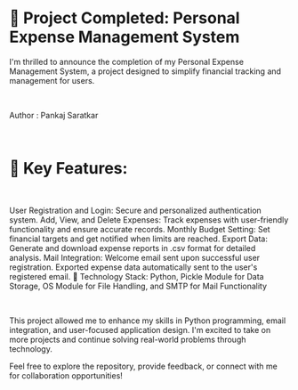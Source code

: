 # 🚀 Project Completed: Personal Expense Management System

<p>I'm thrilled to announce the completion of my Personal Expense Management System, a project designed to simplify financial tracking and management for users.</p>

<br>

<p>Author : Pankaj Saratkar </p>

<br>
<h1>🔑 Key Features:</h1>

<br>
<p>
User Registration and Login: Secure and personalized authentication system.
Add, View, and Delete Expenses: Track expenses with user-friendly functionality and ensure accurate records.
Monthly Budget Setting: Set financial targets and get notified when limits are reached.
Export Data: Generate and download expense reports in .csv format for detailed analysis.
Mail Integration:
Welcome email sent upon successful user registration.
Exported expense data automatically sent to the user's registered email.
📂 Technology Stack: Python, Pickle Module for Data Storage, OS Module for File Handling, and SMTP for Mail Functionality
</p>

<br>
<p>
This project allowed me to enhance my skills in Python programming, email integration, and user-focused application design. I'm excited to take on more projects and continue solving real-world problems through technology.</p>

<p>
Feel free to explore the repository, provide feedback, or connect with me for collaboration opportunities!</p>
